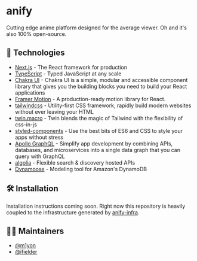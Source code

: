 # anify

Cutting edge anime platform designed for the average viewer. Oh and it's also 100% open-source.

## 🧪 Technologies

- [Next.js](https://nextjs.org/) - The React framework for production
- [TypeScript](https://www.typescriptlang.org/) - Typed JavaScript at any scale
- [Chakra UI](https://chakra-ui.com/) - Chakra UI is a simple, modular and accessible component library that gives you the building blocks you need to build your React applications
- [Framer Motion](https://www.framer.com/motion/) - A production-ready motion library for React.
- [tailwindcss](https://tailwindcss.com/) - Utility-first CSS framework, rapidly build modern websites without ever leaving your HTML
- [twin.macro](https://github.com/ben-rogerson/twin.macro) - Twin blends the magic of Tailwind with the flexibility of css-in-js
- [styled-components](https://styled-components.com/) - Use the best bits of ES6 and CSS to style your apps without stress
- [Apollo GraphQL](https://www.apollographql.com/) - Simplify app development by combining APIs, databases, and microservices into a single data graph that you can query with GraphQL
- [algolia](https://www.algolia.com/) - Flexible search & discovery hosted APIs
- [Dynamoose](https://www.npmjs.com/package/dynamoose) - Modeling tool for Amazon's DynamoDB

## 🛠 Installation

Installation instructions coming soon. Right now this repository is heavily coupled to the infrastructure generated by [anify-infra](https://github.com/anify-app/anify-infra).

## 👨‍💻 Maintainers

- [@m1yon](https://github.com/m1yon)
- [@ifielder](https://github.com/ifielder)
